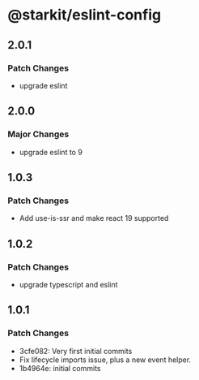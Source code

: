 # @starkit/eslint-config

## 2.0.1

### Patch Changes

- upgrade eslint

## 2.0.0

### Major Changes

- upgrade eslint to 9

## 1.0.3

### Patch Changes

- Add use-is-ssr and make react 19 supported

## 1.0.2

### Patch Changes

- upgrade typescript and eslint

## 1.0.1

### Patch Changes

- 3cfe082: Very first initial commits
- Fix lifecycle imports issue, plus a new event helper.
- 1b4964e: initial commits
